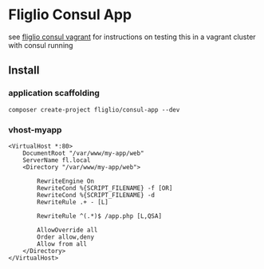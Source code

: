 # Fliglio Consul App

see [fliglio consul vagrant](https://github.com/fliglio/fliglio-consul-vagrant) for instructions on testing this in a vagrant cluster with consul running


## Install

### application scaffolding
	
	composer create-project fliglio/consul-app --dev


### vhost-myapp

	<VirtualHost *:80>
	    DocumentRoot "/var/www/my-app/web"
	    ServerName fl.local
	    <Directory "/var/www/my-app/web">

	        RewriteEngine On
	        RewriteCond %{SCRIPT_FILENAME} -f [OR]
	        RewriteCond %{SCRIPT_FILENAME} -d
	        RewriteRule .+ - [L]

	        RewriteRule ^(.*)$ /app.php [L,QSA]

	        AllowOverride all
	        Order allow,deny
	        Allow from all
	    </Directory>
	</VirtualHost>


